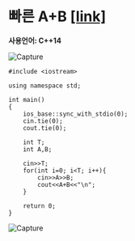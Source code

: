 # 빠른 A+B [[link]](https://www.acmicpc.net/problem/15552)
**사용언어: C++14**

![Capture](https://user-images.githubusercontent.com/38516906/65825176-e12bb380-e241-11e9-8561-80a2f33ed8ca.PNG)

```
#include <iostream>

using namespace std;

int main()
{
    ios_base::sync_with_stdio(0);
    cin.tie(0);
    cout.tie(0);
    
    int T;
    int A,B;
    
    cin>>T;
    for(int i=0; i<T; i++){
        cin>>A>>B;
        cout<<A+B<<"\n";
    }
    
    return 0;
}
```
![Capture](https://user-images.githubusercontent.com/38516906/65825166-bd686d80-e241-11e9-9d97-a965697ff8f8.PNG)
